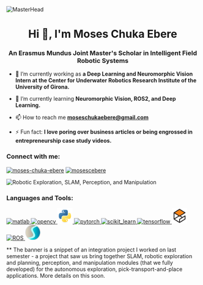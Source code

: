 ![MasterHead](media/Robot_Manipulation.gif)

<h1 align="center">Hi 👋, I'm Moses Chuka Ebere</h1>
<h3 align="center">An Erasmus Mundus Joint Master's Scholar in Intelligent Field Robotic Systems</h3>

- 🔭 I’m currently working as **a Deep Learning and Neuromorphic Vision Intern at the Center for Underwater Robotics Research Institute of the University of Girona.**

- 🌱 I’m currently learning **Neuromorphic Vision, ROS2, and Deep Learning.**

- 📫 How to reach me **moseschukaebere@gmail.com**

- ⚡ Fun fact: **I love poring over business articles or being engrossed in entrepreneurship case study videos.**

<h3 align="left">Connect with me:</h3>
<p align="left">
<a href="https://linkedin.com/in/moses-chuka-ebere" target="blank"><img align="center" src="https://raw.githubusercontent.com/rahuldkjain/github-profile-readme-generator/master/src/images/icons/Social/linked-in-alt.svg" alt="moses-chuka-ebere" height="30" width="40" /></a>
<a href="https://instagram.com/mosescebere" target="blank"><img align="center" src="https://raw.githubusercontent.com/rahuldkjain/github-profile-readme-generator/master/src/images/icons/Social/instagram.svg" alt="mosescebere" height="30" width="40" /></a>
</p>

<img src="images/Robot_Manipulation.gif" alt="Robotic Exploration, SLAM, Perception, and Manipulation" width="800">

<h3 align="left">Languages and Tools:</h3>
<p align="left"> <a href="https://www.mathworks.com/" target="_blank" rel="noreferrer"> <img src="https://upload.wikimedia.org/wikipedia/commons/2/21/Matlab_Logo.png" alt="matlab" width="40" height="40"/> </a> <a href="https://opencv.org/" target="_blank" rel="noreferrer"> <img src="https://www.vectorlogo.zone/logos/opencv/opencv-icon.svg" alt="opencv" width="40" height="40"/> </a> <a href="https://www.python.org" target="_blank" rel="noreferrer"> <img src="https://raw.githubusercontent.com/devicons/devicon/master/icons/python/python-original.svg" alt="python" width="40" height="40"/> </a> <a href="https://pytorch.org/" target="_blank" rel="noreferrer"> <img src="https://www.vectorlogo.zone/logos/pytorch/pytorch-icon.svg" alt="pytorch" width="40" height="40"/> </a> <a href="https://scikit-learn.org/" target="_blank" rel="noreferrer"> <img src="https://upload.wikimedia.org/wikipedia/commons/0/05/Scikit_learn_logo_small.svg" alt="scikit_learn" width="40" height="40"/> </a> <a href="https://www.tensorflow.org" target="_blank" rel="noreferrer"> <img src="https://www.vectorlogo.zone/logos/tensorflow/tensorflow-icon.svg" alt="tensorflow" width="40" height="40"/> </a> <a href="https://gazebosim.org/home" target="_blank" rel="noreferrer"> <img src="media/gazebo.png" alt="Gazebo" width="40" height="40"/> </a> <a href="https://www.ros.org/" target="_blank" rel="noreferrer"> <img src="https://www.vectorlogo.zone/logos/ros/ros-ar21.svg" alt="ROS" width="40" height="40"/> </a> <a href="https://stonefish.readthedocs.io/en/latest/" target="_blank" rel="noreferrer"> <img src="media/stone_fish-logo.png" alt="Stonefish" width="40" height="40"/> </a> </p>


** The banner is a snippet of an integration project I worked on last semester - a project that saw us bring together SLAM, robotic exploration and planning, perception, and manipulation modules (that we fully developed) for the autonomous exploration, pick-transport-and-place applications. More details on this soon.
